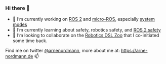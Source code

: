 ### Hi there 👋

- 🔭 I’m currently working on [ROS 2](https://github.com/ros2/) and [micro-ROS](https://github.com/micro-ros/), especially [system modes](https://github.com/micro-ROS/system_modes)
- 🌱 I’m currently learning about safety, robotics safety, and [ROS 2 safety](https://github.com/ros-safety/safety_working_group)
- 👯 I’m looking to collaborate on the [Robotics DSL Zoo](https://github.com/corlab/dslzoo/) that I co-initiated some time back.

Find me on twitter [@arnenordmann](https://twitter.com/arnenordmann), more about me at: https://arne-nordmann.de 📫
<!--
**norro/norro** is a ✨ _special_ ✨ repository because its `README.md` (this file) appears on your GitHub profile.

Here are some ideas to get you started:

- 🔭 I’m currently working on ...
- 🌱 I’m currently learning ...
- 👯 I’m looking to collaborate on ...
- 🤔 I’m looking for help with ...
- 💬 Ask me about ...
- 📫 How to reach me: ...
- 😄 Pronouns: ...
- ⚡ Fun fact: ...
-->
